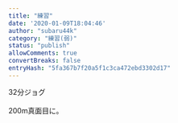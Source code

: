 ```yaml
---
title: "練習"
date: '2020-01-09T18:04:46'
author: "subaru44k"
category: "練習(弱)"
status: "publish"
allowComments: true
convertBreaks: false
entryHash: "5fa367b7f20a5f1c3ca472ebd3302d17"
---
```

32分ジョグ<br>
<br>
200m真面目に。
